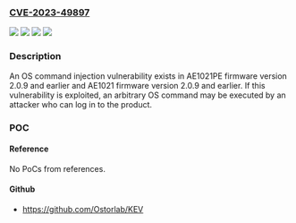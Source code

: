 ### [CVE-2023-49897](https://cve.mitre.org/cgi-bin/cvename.cgi?name=CVE-2023-49897)
![](https://img.shields.io/static/v1?label=Product&message=AE1021&color=blue)
![](https://img.shields.io/static/v1?label=Product&message=AE1021PE&color=blue)
![](https://img.shields.io/static/v1?label=Version&message=%3D%202.0.9%20and%20earlier%20&color=brighgreen)
![](https://img.shields.io/static/v1?label=Vulnerability&message=OS%20command%20injection&color=brighgreen)

### Description

An OS command injection vulnerability exists in AE1021PE firmware version 2.0.9 and earlier and AE1021 firmware version 2.0.9 and earlier. If this vulnerability is exploited, an arbitrary OS command may be executed by an attacker who can log in to the product.

### POC

#### Reference
No PoCs from references.

#### Github
- https://github.com/Ostorlab/KEV

